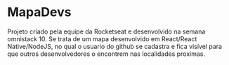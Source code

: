 # MapaDevs
Projeto criado pela equipe da Rocketseat e desenvolvido na semana omnistack 10. 
Se trata de um mapa desenvolvido em React/React Native/NodeJS, no qual o usuario do github se cadastra e fica visível para que outros desenvolvedores o encontrem nas localidades proximas.
